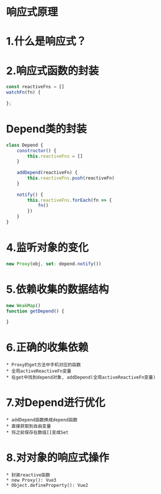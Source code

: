 # 响应式原理
# 1.什么是响应式？

# 2.响应式函数的封装
```javascript
const reactiveFns = []
watchFn(fn) {
    
};
```

# Depend类的封装
```javascript
class Depend {
    constructor() {
        this.reactiveFns = []
    }
    
    addDepend(reactiveFn) {
        this.reactiveFns.push(reactiveFn)
    }
    
    notify() {
        this.reactiveFns.forEach(fn => {
            fn()
        })
    }
}
```

# 4.监听对象的变化
```javascript
new Proxy(obj, set: depend.notify())
```

# 5.依赖收集的数据结构
```javascript
new WeakMap()
function getDepend() {
    
}
```
# 6.正确的收集依赖
    * Proxy的get方法中手机对应的函数
    * 全局activeReactiveFn变量
    * 在get中找到depend对象, addDepend(全局activeReactiveFn变量)

# 7.对Depend进行优化
    * addDepend函数换成depend函数
    * 直接获取到自由变量
    * 将之前保存在数组[]变成Set

# 8.对对象的响应式操作
    * 封装reactive函数
    * new Proxy(): Vue3
    * Object.defineProperty(): Vue2